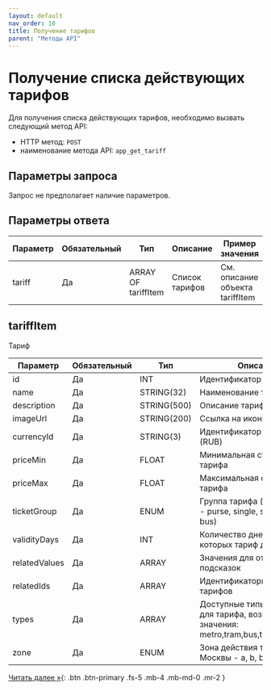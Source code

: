 ```yaml
---
layout: default
nav_order: 10
title: Получение тарифов
parent: "Методы API"
---
```


# Получение списка действующих тарифов

Для получения списка действующих тарифов, необходимо вызвать следующий метод API:

- HTTP метод: `POST`
- наименование метода API: `app_get_tariff`


## Параметры запроса

Запрос не предполагает наличие параметров.

## Параметры ответа

| Параметр    | Обязательный | Тип                 | Описание       | Пример значения                 |
|-------------|--------------|---------------------|----------------|---------------------------------|
| tariff      | Да           | ARRAY OF tariffItem | Список тарифов | См. описание объекта tariffItem |


## tariffItem                    

Тариф

| Параметр      | Обязательный    | Тип         | Описание                                                        |
|---------------|-----------------|-------------|-----------------------------------------------------------------|
| id            | Да              | INT         | Идентификатор тарифа                                            |
| name          | Да              | STRING(32)  | Наименование тарифа                                             |
| description   | Да              | STRING(500) | Описание тарифа                                                 |
| imageUrl      | Да              | STRING(200) | Ссылка на иконку тарифа                                         |
| currencyId    | Да              | STRING(3)   | Идентификатор валюты (RUB)                                      |
| priceMin      | Да              | FLOAT       | Минимальная стоимость тарифа                                    |
| priceMax      | Да              | FLOAT       | Максимальная стоимость тарифа                                   |
| ticketGroup   | Да              | ENUM        | Группа тарифа (для Москвы - purse, single, singlemcd, tat, bus) |
| validityDays  | Да              | INT         | Количество дней, в течение которых тариф действует              |
| relatedValues | Да              | ARRAY       | Значения для отображения подсказок                              |
| relatedIds    | Да              | ARRAY       | Идентификаторы связанных тарифов                                |
| types         | Да              | ARRAY       | Доступные типы транспорта для тарифа, возможные значения: metro,tram,bus,trolleybus,train |
| zone          | Да              | ENUM        | Зона действия тарифа (для Москвы - a, b, both)                  |

[Читать далее &raquo;](/docs/methods/app_get_cardtype/){: .btn .btn-primary .fs-5 .mb-4 .mb-md-0 .mr-2 }
